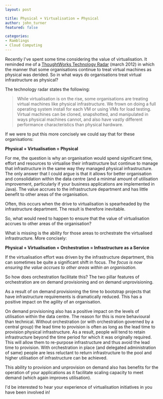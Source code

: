 ```yaml
---
layout: post

title: Physical + Virtualisation = Physical
author: john_turner
featured: false

categories:
- Ramblings
- Cloud Computing
---
```


Recently I've spent some time considering the value of virtualisation.  It reminded me of a [ThoughtWorks Technology Radar](http://www.thoughtworks.com/radar) (march 2012) in which the manner that some organisations continue to treat virtual machines as physical was derided.  So in what ways do organisations treat virtual infrastructure as physical?

The technology radar states the following:

> While virtualisation is on the rise, some organisations are treating virtual machines like physical infrastructure. We frown on doing a full operating system install for each VM or using VMs for load testing.  Virtual machines can be cloned, snapshotted, and manipulated in ways physical machines cannot, and also have vastly different performance characteristics than physical hardware.

If we were to put this more concisely we could say that for these organisations:

**Physical + Virtualisation = Physical**

For me, the question is why an organisation would spend significant time, effort and resources to virtualise their infrastructure but continue to manage that infrastructure in the same way they managed physical infrastructure.  The only answer that I could argue is that it allows for better organisation and consolidation within the data centre (and a minimal amount of utilisation improvement, particularly if your business applications are implemented in Java).  The value accrues to the infrastructure department and has little benefit to other areas of the organisation.

Often, this occurs when the drive to virtualisation is spearheaded by the infrastructure department.  The result is therefore inevitable.

So, what would need to happen to ensure that the value of virtualisation accrues to other areas of the organisation?

What is missing is the ability for those areas to orchestrate the virtualised infrastructure.  More concisely:

<!-- more -->

**Physical + Virtualisation + Orchestration = Infrastructure as a Service**

If the virtualisation effort was driven by the infrastructure department, this can sometimes be quite a significant shift in focus.  *The focus is now ensuring the value accrues to other areas within an organisation.*

So how does orchestration facilitate this?  The two pillar features of orchestration are on demand provisioning and on demand unprovisioning.

As a result of on demand provisioning the time to bootstrap projects that have infrastructure requirements is dramatically reduced.  This has a positive impact on the agility of an organisation.

On demand provisioning also has a positive impact on the levels of utilisation within the data centre.  The reason for this is more behavioural than technical.  Without orchestration (or with orchestration governed by a central group) the lead time to provision is often as long as the lead time to provision physical infrastructure.  As a result, people will tend to retain infrastructure beyond the time period for which it was originally required.  This will allow them to re-purpose infrastructure and thus avoid the lead time to provision.  With orchestration in place (and delegated administration of same) people are less reluctant to return infrastructure to the pool and higher utilisation of infrastructure can be achieved.

This ability to provision and unprovision on demand also has benefits for the operation of your applications as it facilitate scaling capacity to meet demand (which again improves utilisation).

I'd be interested to hear your experience of virtualisation initiatives in you have been involved in!
